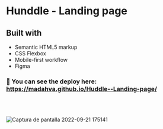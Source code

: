 
# Hunddle - Landing page

## Built with
- Semantic HTML5 markup
- CSS Flexbox
- Mobile-first workflow
- Figma

### 🔗 You can see the deploy here: https://madahva.github.io/Huddle--Landing-page/
<br><br/>



![Captura de pantalla 2022-09-21 175141](https://user-images.githubusercontent.com/89199369/191608054-82988e64-ab9d-4887-827c-cd9ae96a83b9.png)
